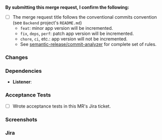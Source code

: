 <!--
SPDX-FileCopyrightText: Copyright (C) 2021 Opal Health Informatics Group at the Research Institute of the McGill University Health Centre <john.kildea@mcgill.ca>

SPDX-License-Identifier: Apache-2.0
-->

**By submitting this merge request, I confirm the following:**

* [ ] The merge request title follows the conventional commits convention (see `Backend` project's `README.md`)
  - `feat`: minor app version will be incremented.
  - `fix`, `deps`, `perf`: patch app version will be incremented.
  - `chore`, `ci`, etc.: app version will not be incremented.
  - See [semantic-release/commit-analyzer](https://github.com/semantic-release/commit-analyzer/blob/master/lib/default-release-rules.js)
    for complete set of rules.

### Changes
<!-- Summary of the changes in this MR. -->


### Dependencies
<!-- Link to dependent pull requests. Specify whether the MRs are just related, or require each other to run. Write N/A if there are none. -->
- **Listener**: 

### Acceptance Tests
<!-- Put an x in the checkbox when done. -->
- [ ] Wrote acceptance tests in this MR's Jira ticket.

### Screenshots
<!-- Include if relevant. If not, remove this header. -->

### Jira
<!-- Dynamic link to this MR's related Jira issue (e.g. "Closes <issue>", "See <issue>"). -->
